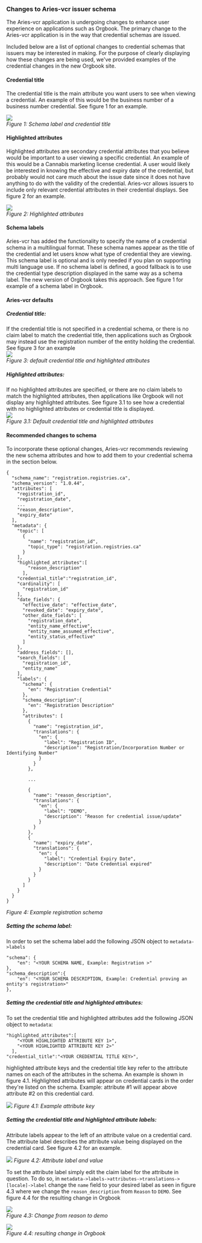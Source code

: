### Changes to Aries-vcr issuer schema

The Aries-vcr application is undergoing changes to enhance user experience on applications such as Orgbook. The primary change to the Aries-vcr application is in the way that credential schemas are issued.  
  
Included below are a list of optional changes to credential schemas that issuers may be interested in making. For the purpose of clearly displaying how these changes are being used, we've provided examples of the credential changes in the new Orgbook site.

#### Credential title
The credential title is the main attribute you want users to see when viewing a credential. An example of this would be the business number of a business number credential. See figure 1 for an example.

![](./assets/schema_label_cred_title.png)  
*Figure 1: Schema label and credential title*
  
#### Highlighted attributes
Highlighted attributes are secondary credential attributes that you believe would be important to a user viewing a specific credential. An example of this would be a Cannabis marketing license credential. A user would likely be interested in knowing the effective and expiry date of the credential, but probably would not care much about the issue date since it does not have anything to do with the validity of the credential. Aries-vcr allows issuers to include only relevant credential attributes in their credential displays. See figure 2 for an example.  

![](./assets/highlighted_attributes.png)  
*Figure 2: Highlighted attributes*

#### Schema labels
Aries-vcr has added the functionality to specify the name of a credential schema in a multilingual format. These schema names appear as the title of the credential and let users know what type of credential they are viewing. This schema label is optional and is only needed if you plan on supporting multi language use. If no schema label is defined, a good fallback is to use the credential type description displayed in the same way as a schema label. The new version of Orgbook takes this approach. See figure 1 for example of a schema label in Orgbook.
  
#### Aries-vcr defaults
##### Credential title:
If the credential title is not specified in a credential schema, or there is no claim label to match the credential title, then applications such as Orgbook may instead use the registration number of the entity holding the credential. See figure 3 for an example  
![](./assets/default_cred_title.png)  
*Figure 3: default credential title and highlighted attributes*
  
##### Highlighted attributes:
If no highlighted attributes are specified, or there are no claim labels to match the highlighted attributes, then applications like Orgbook will not display any highlighted attributes. See figure 3.1 to see how a credential with no highlighted attributes or credential title is displayed.  
![](./assets/default_highlighted.png)  
*Figure 3.1: Default credential title and highlighted attributes*

#### Recommended changes to schema
To incorporate these optional changes, Aries-vcr recommends reviewing the new schema attributes and how to add them to your credential schema in the section below.

~~~
{
  "schema_name": "registration.registries.ca",
  "schema_version": "1.0.44",
  "attributes": [
    "registration_id",
    "registration_date",
    ...
    "reason_description",
    "expiry_date"
  ],
  "metadata": {
    "topic": [
      {
        "name": "registration_id",
        "topic_type": "registration.registries.ca"
      }
    ],
    "highlighted_attributes":[
        "reason_description"
      ],
    "credential_title":"registration_id",
    "cardinality": [
      "registration_id"
    ],
    "date_fields": {
      "effective_date": "effective_date",
      "revoked_date": "expiry_date",
      "other_date_fields": [
        "registration_date",
        "entity_name_effective",
        "entity_name_assumed_effective",
        "entity_status_effective"
      ]
    },
    "address_fields": [],
    "search_fields": [
      "registration_id",
      "entity_name"
    ],
    "labels": {
      "schema": {
        "en": "Registration Credential"
      },
      "schema_description":{
      	"en": "Registration Description"
      },
      "attributes": [
        {
          "name": "registration_id",
          "translations": {
            "en": {
              "label": "Registration ID",
              "description": "Registration/Incorporation Number or Identifying Number"
            }
          }
        },
		
        ...
		
        {
          "name": "reason_description",
          "translations": {
            "en": {
              "label": "DEMO",
              "description": "Reason for credential issue/update"
            }
          }
        },
        {
          "name": "expiry_date",
          "translations": {
            "en": {
              "label": "Credential Expiry Date",
              "description": "Date Credential expired"
            }
          }
        }
      ]
    }
  }
}
~~~
*Figure 4: Example registration schema*

##### Setting the schema label:
In order to set the schema label add the following JSON object to `metadata->labels`
~~~
"schema": {
	"en": "<YOUR SCHEMA NAME, Example: Registration >"
},
"schema_description":{
	"en": "<YOUR SCHEMA DESCRIPTION, Example: Credential proving an entity's registration>"
},
~~~


##### Setting the credential title and highlighted attributes:
To set the credential title and highlighted attributes add the following JSON object to `metadata`:
~~~
"highlighted_attributes":[
	"<YOUR HIGHLIGHTED ATTRIBUTE KEY 1>",
	"<YOUR HIGHLIGHTED ATTRIBUTE KEY 2>"
  ],
"credential_title":"<YOUR CREDENTIAL TITLE KEY>",
~~~
highlighted attribute keys and the credential title key refer to the attribute names on each of the attributes in the schema. An example is shown in figure 4.1. Highlighted attributes will appear on credential cards in the order they're listed on the schema. Example: attribute #1 will appear above attribute #2 on this credential card.

![](./assets/attribute_key.png)
*Figure 4.1: Example attribute key*

##### Setting the credential title and highlighted attribute labels:
Attribute labels appear to the left of an attribute value on a credential card. The attribute label describes the attribute value being displayed on the credential card. See figure 4.2 for an example.

![](./assets/attribute_label_value.png)
*Figure 4.2: Attribute label and value*

To set the attribute label simply edit the claim label for the attribute in question. To do so, in `metadata->labels->attributes->translations->[locale]->label` change the `name` field to your desired label as seen in figure 4.3 where we change the `reason_description` from `Reason` to `DEMO`. See figure 4.4 for the resulting change in Orgbook

![](./assets/reason_to_demo.png)  
*Figure 4.3: Change from reason to demo*

![](./assets/reason_to_demo_result.png)  
*Figure 4.4: resulting change in Orgbook*





